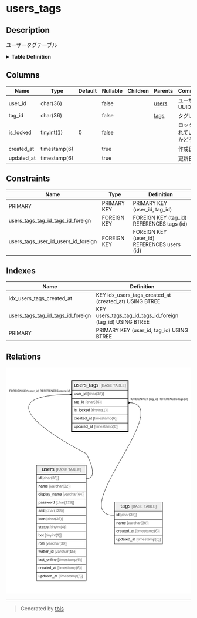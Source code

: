 # users_tags

## Description

ユーザータグテーブル

<details>
<summary><strong>Table Definition</strong></summary>

```sql
CREATE TABLE `users_tags` (
  `user_id` char(36) NOT NULL,
  `tag_id` char(36) NOT NULL,
  `is_locked` tinyint(1) NOT NULL DEFAULT '0',
  `created_at` timestamp(6) NULL DEFAULT NULL,
  `updated_at` timestamp(6) NULL DEFAULT NULL,
  PRIMARY KEY (`user_id`,`tag_id`),
  KEY `idx_users_tags_created_at` (`created_at`),
  KEY `users_tags_tag_id_tags_id_foreign` (`tag_id`),
  CONSTRAINT `users_tags_tag_id_tags_id_foreign` FOREIGN KEY (`tag_id`) REFERENCES `tags` (`id`) ON DELETE CASCADE ON UPDATE CASCADE,
  CONSTRAINT `users_tags_user_id_users_id_foreign` FOREIGN KEY (`user_id`) REFERENCES `users` (`id`) ON DELETE CASCADE ON UPDATE CASCADE
) ENGINE=InnoDB DEFAULT CHARSET=utf8mb4
```

</details>

## Columns

| Name | Type | Default | Nullable | Children | Parents | Comment |
| ---- | ---- | ------- | -------- | -------- | ------- | ------- |
| user_id | char(36) |  | false |  | [users](users.md) | ユーザーUUID |
| tag_id | char(36) |  | false |  | [tags](tags.md) | タグUUID |
| is_locked | tinyint(1) | 0 | false |  |  | ロックされているかどうか |
| created_at | timestamp(6) |  | true |  |  | 作成日時 |
| updated_at | timestamp(6) |  | true |  |  | 更新日時 |

## Constraints

| Name | Type | Definition |
| ---- | ---- | ---------- |
| PRIMARY | PRIMARY KEY | PRIMARY KEY (user_id, tag_id) |
| users_tags_tag_id_tags_id_foreign | FOREIGN KEY | FOREIGN KEY (tag_id) REFERENCES tags (id) |
| users_tags_user_id_users_id_foreign | FOREIGN KEY | FOREIGN KEY (user_id) REFERENCES users (id) |

## Indexes

| Name | Definition |
| ---- | ---------- |
| idx_users_tags_created_at | KEY idx_users_tags_created_at (created_at) USING BTREE |
| users_tags_tag_id_tags_id_foreign | KEY users_tags_tag_id_tags_id_foreign (tag_id) USING BTREE |
| PRIMARY | PRIMARY KEY (user_id, tag_id) USING BTREE |

## Relations

![er](users_tags.svg)

---

> Generated by [tbls](https://github.com/k1LoW/tbls)
